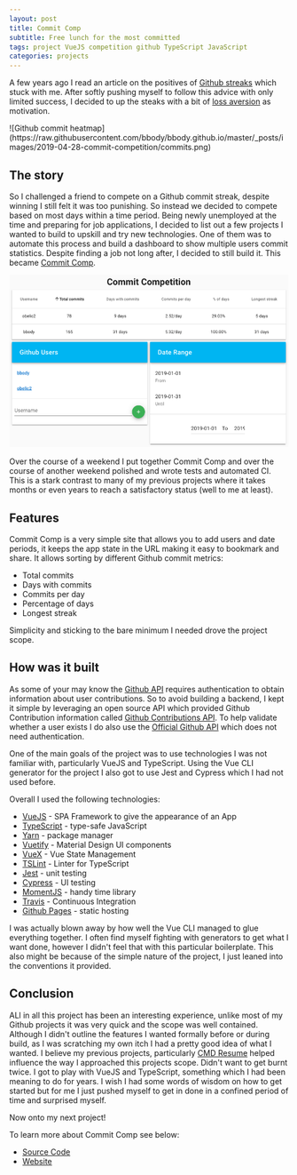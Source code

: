 ```yaml
---
layout: post
title: Commit Comp
subtitle: Free lunch for the most committed
tags: project VueJS competition github TypeScript JavaScript
categories: projects
---
```


A few years ago I read an article on the positives of [Github streaks](https://medium.freecodecamp.org/lessons-from-my-month-long-github-commit-streak-b8f3167d34ac) which stuck with me. After softly pushing myself to follow this advice with only limited success, I decided to up the steaks with a bit of [loss aversion](https://en.wikipedia.org/wiki/Loss_aversion) as motivation.

<p class="center">
![Github commit heatmap](https://raw.githubusercontent.com/bbody/bbody.github.io/master/_posts/images/2019-04-28-commit-competition/commits.png)
</p>

## The story

So I challenged a friend to compete on a Github commit streak, despite winning I still felt it was too punishing. So instead we decided to compete based on most days within a time period. Being newly unemployed at the time and preparing for job applications, I decided to list out a few projects I wanted to build to upskill and try new technologies. One of them was to automate this process and build a dashboard to show multiple users commit statistics. Despite finding a job not long after, I decided to still build it. This became [Commit Comp](https://commit-comp.bbody.io/).

![Github commit heatmap](https://raw.githubusercontent.com/bbody/bbody.github.io/master/_posts/images/2019-04-28-commit-competition/screenshot.png)

Over the course of a weekend I put together Commit Comp and over the course of another weekend polished and wrote tests and automated CI. This is a stark contrast to many of my previous projects where it takes months or even years to reach a satisfactory status (well to me at least).

## Features

Commit Comp is a very simple site that allows you to add users and date periods, it keeps the app state in the URL making it easy to bookmark and share. It allows sorting by different Github commit metrics:

- Total commits
- Days with commits
- Commits per day
- Percentage of days
- Longest streak

Simplicity and sticking to the bare minimum I needed drove the project scope.

## How was it built

As some of your may know the [Github API](https://developer.github.com/v3/) requires authentication to obtain information about user contributions. So to avoid building a backend, I kept it simple by leveraging an open source API which provided Github Contribution information called [Github Contributions API](https://github.com/sallar/github-contributions-api). To help validate whether a user exists I do also use the [Official Github API](https://developer.github.com/v3/) which does not need authentication.

One of the main goals of the project was to use technologies I was not familiar with, particularly VueJS and TypeScript. Using the Vue CLI generator for the project I also got to use Jest and Cypress which I had not used before. 

Overall I used the following technologies:
- [VueJS](https://vuejs.org/) - SPA Framework to give the appearance of an App
- [TypeScript](https://www.typescriptlang.org/) - type-safe JavaScript
- [Yarn](https://yarnpkg.com/) - package manager
- [Vuetify](https://vuetifyjs.com/) - Material Design UI components
- [VueX](https://vuex.vuejs.org/) - Vue State Management
- [TSLint](https://palantir.github.io/tslint/) - Linter for TypeScript
- [Jest](https://jestjs.io/) - unit testing
- [Cypress](https://www.cypress.io/) - UI testing
- [MomentJS](https://momentjs.com/) - handy time library
- [Travis](https://travis-ci.org/) - Continuous Integration
- [Github Pages](https://pages.github.com/) - static hosting

I was actually blown away by how well the Vue CLI managed to glue everything together. I often find myself fighting with generators to get what I want done, however I didn't feel that with this particular boilerplate. This also might be because of the simple nature of the project, I just leaned into the conventions it provided.

## Conclusion

ALl in all this project has been an interesting experience, unlike most of my Github projects it was very quick and the scope was well contained. Although I didn't outline the features I wanted formally before or during build, as I was scratching my own itch I had a pretty good idea of what I wanted. I believe my previous projects, particularly [CMD Resume](https://www.brendonbody.com/2019/01/07/cmd-resume/) helped influence the way I approached this projects scope. Didn't want to get burnt twice. I got to play with VueJS and TypeScript, something which I had been meaning to do for years. I wish I had some words of wisdom on how to get started but for me I just pushed myself to get in done in a confined period of time and surprised myself.

Now onto my next project!

To learn more about Commit Comp see below:
- [Source Code](https://github.com/bbody/commit-comp/)
- [Website](https://commit-comp.bbody.io/)
